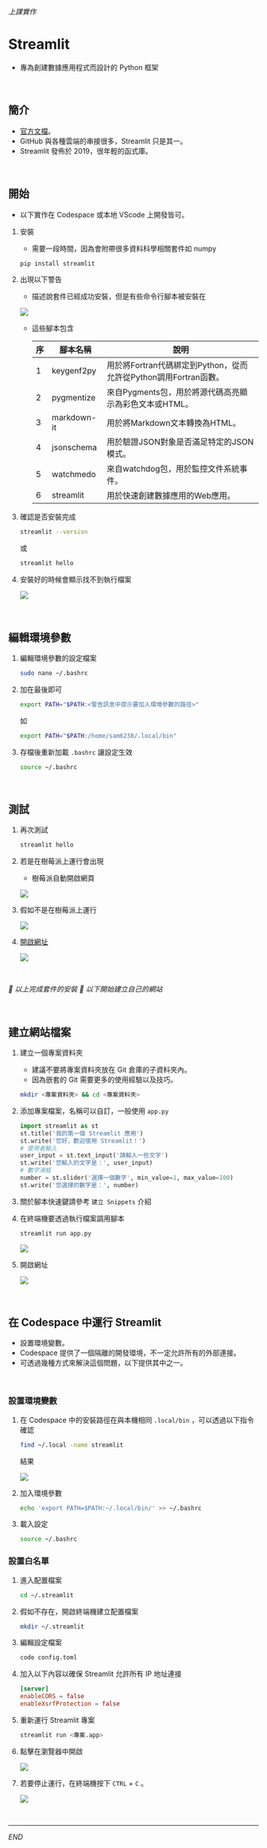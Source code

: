 *上課實作*

# Streamlit
- 專為創建數據應用程式而設計的 Python 框架

</br>

## 簡介

- [官方文檔](https://docs.streamlit.io/library/get-started)。
- GitHub 與各種雲端的串接很多，Streamlit 只是其一。
- Streamlit 發佈於 2019，很年輕的函式庫。

</br>

## 開始
- 以下實作在 Codespace 或本地 VScode 上開發皆可。

1. 安裝

   - 需要一段時間，因為會附帶很多資料科學相關套件如 numpy

   ```bash
   pip install streamlit
   ```

2. 出現以下警告

   - 描述說套件已經成功安裝，但是有些命令行腳本被安裝在
  
    ![](images/img_01.png)

   - 這些腳本包含 

        |序|  腳本名稱 |   說明    |
        |---|----------|------------------------------------|
        |1 | keygenf2py|	用於將Fortran代碼綁定到Python，從而允許從Python調用Fortran函數。|
        |2|	pygmentize|	來自Pygments包，用於將源代碼高亮顯示為彩色文本或HTML。|
        |3|	markdown-it|	用於將Markdown文本轉換為HTML。|
        |4|	jsonschema|	用於驗證JSON對象是否滿足特定的JSON模式。|
        |5|	watchmedo|	來自watchdog包，用於監控文件系統事件。|
        |6|	streamlit|	用於快速創建數據應用的Web應用。|

3. 確認是否安裝完成

    ```bash
    streamlit --version
    ```
    或
    ```bash
    streamlit hello
    ```

4. 安裝好的時候會顯示找不到執行檔案

    ![](images/img_02.png)

</br>

## 編輯環境參數

1. 編輯環境參數的設定檔案
    ```bash
    sudo nano ~/.bashrc
    ```

2. 加在最後即可

   ```bash
   export PATH="$PATH:<警告訊息中提示要加入環境參數的路徑>"
   ```
   如   

   ```bash
   export PATH="$PATH:/home/sam6238/.local/bin"
   ```

3. 存檔後重新加載 `.bashrc` 讓設定生效

    ```bash
    source ~/.bashrc
    ```

</br>

## 測試

1. 再次測試
   
   ```bash
   streamlit hello
   ```

2. 若是在樹莓派上運行會出現
   - 樹莓派自動開啟網頁

   ![](images/img_03.png)

3. 假如不是在樹莓派上運行
   
   ![](images/img_04.png)

4. [開啟網址](http://192.168.1.217:8501)

    ![](images/img_05.png)

</br>

_🔺 以上完成套件的安裝  🔻 以下開始建立自己的網站_

</br>

## 建立網站檔案

1. 建立一個專案資料夾
   - 建議不要將專案資料夾放在 Git 倉庫的子資料夾內。
   - 因為嵌套的 Git 需要更多的使用經驗以及技巧。

   ```bash
   mkdir <專案資料夾> && cd <專案資料夾>
   ```

2. 添加專案檔案，名稱可以自訂，一般使用 `app.py`

    ```python
    import streamlit as st
    st.title('我的第一個 Streamlit 應用')
    st.write('您好，歡迎使用 Streamlit！')
    # 使用者輸入
    user_input = st.text_input('請輸入一些文字')
    st.write('您輸入的文字是：', user_input)
    # 數字滑框
    number = st.slider('選擇一個數字', min_value=1, max_value=100)
    st.write('您選擇的數字是：', number)
    ```

3. 關於腳本快速鍵請參考 ` 建立 Snippets ` 介紹

4. 在終端機要透過執行檔案調用腳本
   
   ```bash
   streamlit run app.py
   ```
    
    ![](images/img_06.png)

5. 開啟網址
 
   ![](images/img_0˙.png)

</br>

## 在 Codespace 中運行 Streamlit
- 設置環境變數。
- Codespace 提供了一個隔離的開發環境，不一定允許所有的外部連接。
- 可透過幾種方式來解決這個問題，以下提供其中之一。

</br>

### 設置環境變數
1. 在 Codespace 中的安裝路徑在與本機相同 `.local/bin` ，可以透過以下指令確認

   ```bash
   find ~/.local -name streamlit
   ```
   結果

   ![](images/img_82.png)

2. 加入環境參數

   ```bash
   echo 'export PATH=$PATH:~/.local/bin/' >> ~/.bashrc
   ```

3. 載入設定

   ```bash
   source ~/.bashrc
   ```

### 設置白名單

1. 進入配置檔案

   ```bash
   cd ~/.streamlit
   ```

2. 假如不存在，開啟終端機建立配置檔案

   ```bash
   mkdir ~/.streamlit
   ```

3. 編輯設定檔案

   ```bash
   code config.toml
   ```

4. 加入以下內容以確保 Streamlit 允許所有 IP 地址連接

   ```toml
   [server]
   enableCORS = false
   enableXsrfProtection = false
   ```

5. 重新運行 Streamlit 專案

   ```python
   streamlit run <專案.app>
   ```

6. 點擊在瀏覽器中開啟

   ![](images/img_80.png)

7. 若要停止運行，在終端機按下 `CTRL` + `C` 。

   ![](images/img_79.png)

</br>

---

_END_